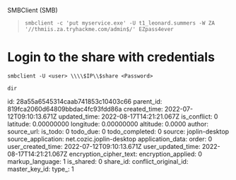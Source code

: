 SMBClient (SMB)

> `smbclient -c 'put myservice.exe' -U t1_leonard.summers -W ZA '//thmiis.za.tryhackme.com/admin$/' EZpass4ever`

# Login to the share with credentials

`smbclient -U <user> \\\\$IP\\$share <Password>`

`dir`

id: 28a55a6545314caab741853c10403c66
parent_id: 819fca2060d64809bbdac4fc93fdd86a
created_time: 2022-07-12T09:10:13.671Z
updated_time: 2022-08-17T14:21:21.067Z
is_conflict: 0
latitude: 0.00000000
longitude: 0.00000000
altitude: 0.0000
author: 
source_url: 
is_todo: 0
todo_due: 0
todo_completed: 0
source: joplin-desktop
source_application: net.cozic.joplin-desktop
application_data: 
order: 0
user_created_time: 2022-07-12T09:10:13.671Z
user_updated_time: 2022-08-17T14:21:21.067Z
encryption_cipher_text: 
encryption_applied: 0
markup_language: 1
is_shared: 0
share_id: 
conflict_original_id: 
master_key_id: 
type_: 1